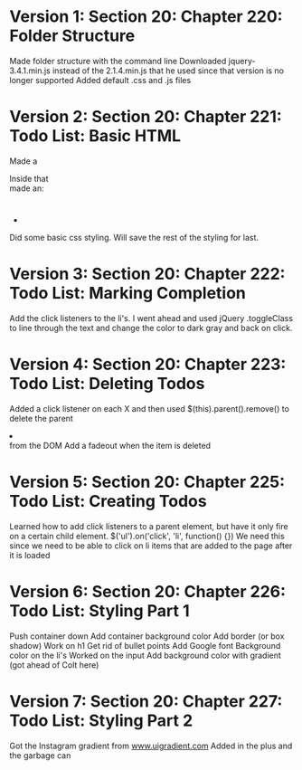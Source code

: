 # Version 1: Section 20: Chapter 220: Folder Structure
   Made folder structure with the command line
   Downloaded jquery-3.4.1.min.js instead of the 2.1.4.min.js that he used since
      that version is no longer supported
   Added default .css and .js files

# Version 2: Section 20: Chapter 221: Todo List: Basic HTML
   Made a <div></div>
   Inside that <div> made an:
      <h1></h1>
      <ul>
         <li> <span></span> </li>
      </ul>
   Did some basic css styling. Will save the rest of the styling for last.

# Version 3: Section 20: Chapter 222: Todo List: Marking Completion
   Add the click listeners to the li's. I went ahead and used jQuery .toggleClass
      to line through the text and change the color to dark gray and back on click.

# Version 4: Section 20: Chapter 223: Todo List: Deleting Todos
   Added a click listener on each <span> X </span> and then used $(this).parent().remove()
      to delete the parent <li></li> from the DOM
   Add a fadeout when the item is deleted

# Version 5: Section 20: Chapter 225: Todo List: Creating Todos
   Learned how to add click listeners to a parent element, but have it only fire
      on a certain child element.
      $('ul').on('click', 'li', function() {})
      We need this since we need to be able to click on li items that are added
         to the page after it is loaded

# Version 6: Section 20: Chapter 226: Todo List: Styling Part 1
   Push container down
   Add container background color
   Add border (or box shadow)
   Work on h1
   Get rid of bullet points
   Add Google font
   Background color on the li's
   Worked on the input
   Add background color with gradient (got ahead of Colt here)

# Version 7: Section 20: Chapter 227: Todo List: Styling Part 2
   Got the Instagram gradient from www.uigradient.com
   Added in the plus and the garbage can